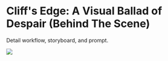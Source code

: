 # Cliff's Edge: A Visual Ballad of Despair (Behind The Scene)

Detail workflow, storyboard, and prompt.

![](cliffs_edge_workflow_20250101.png)